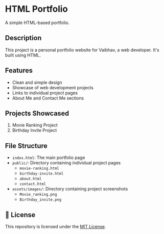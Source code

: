 # HTML Portfolio

A simple HTML-based portfolio.

## Description

This project is a personal portfolio website for Vaibhav, a web developer. It's built using HTML.

## Features

- Clean and simple design
- Showcase of web development projects
- Links to individual project pages
- About Me and Contact Me sections

## Projects Showcased

1. Movie Ranking Project
2. Birthday Invite Project

## File Structure

- `index.html`: The main portfolio page
- `public/`: Directory containing individual project pages
  - `movie-ranking.html`
  - `birthday-invite.html`
  - `about.html`
  - `contact.html`
- `assets/images/`: Directory containing project screenshots
  - `Movie_ranking.png`
  - `Birthday_invite.png`

## 📄 License
This repository is licensed under the [MIT License](LICENSE).

